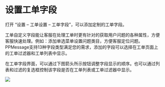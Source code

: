 # 设置工单字段

打开 “设置 – 工单设置 – 工单字段”，可以添加定制的工单字段。

工单自定义字段能让客服在处理工单时更有针对的获取用户问题的各种属性，方便客服快速处理。例如：添加单选菜单设置问题类目，方便客服定位问题。PPMessage支持13种字段类型满足您的需求，添加的字段可以选择在工单页面上的工单过滤器和工单列表中显示。

在工单字段界面，可以通过下图箭头所示按钮调整字段显示的顺序。也可以通过列表和过滤的复选框控制该字段是否在工单列表或工单过滤器中显示。

![](https://upload-images.jianshu.io/upload_images/12406336-8732281754099981.png?imageMogr2/auto-orient/strip%7CimageView2/2/w/1240)

